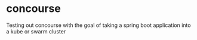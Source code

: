 # concourse
Testing out concourse with the goal of taking a spring boot application into a kube or swarm cluster
